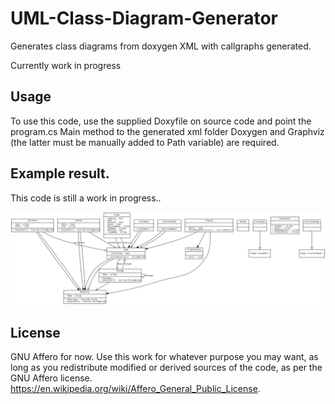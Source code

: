 # UML-Class-Diagram-Generator
Generates class diagrams from doxygen XML with callgraphs generated.

Currently work in progress

## Usage
To use this code, use the supplied Doxyfile on source code and point the program.cs Main method to the generated xml folder
Doxygen and Graphviz (the latter must be manually added to Path variable) are required.

## Example result.

This code is still a work in progress..

![Example class diagram generated from this repository](https://raw.githubusercontent.com/Joeppie/UML-Class-Diagram-Generator/master/TestImage.svg)

## License

GNU Affero for now.
Use this work for whatever purpose you may want, as long as you redistribute modified or derived sources of the code, as per the GNU Affero license. https://en.wikipedia.org/wiki/Affero_General_Public_License.
